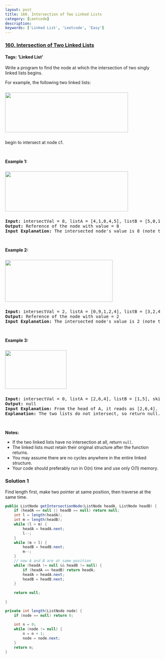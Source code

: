 ```yaml
---
layout: post
title: 160. Intersection of Two Linked Lists
category: [Leetcode]
description: 
keywords: ['Linked List', 'Leetcode', 'Easy']
---
```

### [160. Intersection of Two Linked Lists](https://leetcode.com/problems/intersection-of-two-linked-lists)

#### Tags: 'Linked List'

<div class="content__u3I1 question-content__JfgR"><div><p>Write a program to find the node at which the intersection of two singly linked lists begins.</p>
<p>For example, the following two linked lists:</p>
<a href="https://assets.leetcode.com/uploads/2018/12/13/160_statement.png" target="_blank"><img alt="" src="https://assets.leetcode.com/uploads/2018/12/13/160_statement.png" style="margin-top: 10px; margin-bottom: 10px; width: 400px; height: 130px;"/></a>
<p>begin to intersect at node c1.</p>
<p> </p>
<p><strong>Example 1:</strong></p>
<a href="https://assets.leetcode.com/uploads/2018/12/13/160_example_1.png" target="_blank"><img alt="" src="https://assets.leetcode.com/uploads/2018/12/13/160_example_1.png" style="margin-top: 10px; margin-bottom: 10px; width: 400px; height: 130px;"/></a>
<pre><strong>Input: </strong>intersectVal = 8, listA = [4,1,8,4,5], listB = [5,0,1,8,4,5], skipA = 2, skipB = 3
<strong>Output:</strong> Reference of the node with value = 8
<strong>Input Explanation:</strong> The intersected node's value is 8 (note that this must not be 0 if the two lists intersect). From the head of A, it reads as [4,1,8,4,5]. From the head of B, it reads as [5,0,1,8,4,5]. There are 2 nodes before the intersected node in A; There are 3 nodes before the intersected node in B.</pre>
<p> </p>
<p><strong>Example 2:</strong></p>
<a href="https://assets.leetcode.com/uploads/2018/12/13/160_example_2.png" target="_blank"><img alt="" src="https://assets.leetcode.com/uploads/2018/12/13/160_example_2.png" style="margin-top: 10px; margin-bottom: 10px; width: 350px; height: 136px;"/></a>
<pre><strong>Input: </strong>intersectVal = 2, listA = [0,9,1,2,4], listB = [3,2,4], skipA = 3, skipB = 1
<strong>Output:</strong> Reference of the node with value = 2
<strong>Input Explanation:</strong> The intersected node's value is 2 (note that this must not be 0 if the two lists intersect). From the head of A, it reads as [0,9,1,2,4]. From the head of B, it reads as [3,2,4]. There are 3 nodes before the intersected node in A; There are 1 node before the intersected node in B.
</pre>
<p> </p>
<p><strong>Example 3:</strong></p>
<a href="https://assets.leetcode.com/uploads/2018/12/13/160_example_3.png" target="_blank"><img alt="" src="https://assets.leetcode.com/uploads/2018/12/13/160_example_3.png" style="margin-top: 10px; margin-bottom: 10px; width: 200px; height: 126px;"/></a>
<pre><strong>Input: </strong>intersectVal = 0, listA = [2,6,4], listB = [1,5], skipA = 3, skipB = 2
<strong>Output:</strong> null
<strong>Input Explanation:</strong> From the head of A, it reads as [2,6,4]. From the head of B, it reads as [1,5]. Since the two lists do not intersect, intersectVal must be 0, while skipA and skipB can be arbitrary values.
<strong>Explanation:</strong> The two lists do not intersect, so return null.
</pre>
<p> </p>
<p><b>Notes:</b></p>
<ul>
<li>If the two linked lists have no intersection at all, return <code>null</code>.</li>
<li>The linked lists must retain their original structure after the function returns.</li>
<li>You may assume there are no cycles anywhere in the entire linked structure.</li>
<li>Your code should preferably run in O(n) time and use only O(1) memory.</li>
</ul>
</div></div>

### Solution 1
Find length first, make two pointer at same position, then traverse at the same time.
```java
public ListNode getIntersectionNode(ListNode headA, ListNode headB) {
    if (headA == null || headB == null) return null;
    int l = length(headA);
    int m = length(headB);
    while (l > m) {
        headA = headA.next;
        l--;
    }
    while (m > l) {
        headB = headB.next;
        m--;
    }
    // now A and B are at same position
    while (headA != null && headB != null) {
        if (headA == headB) return headA;
        headA = headA.next;
        headB = headB.next;
    }
    
    return null;
    
}

private int length(ListNode node) {
    if (node == null) return 0;
    
    int n = 0;
    while (node != null) {
        n = n + 1;
        node = node.next;
    }
    return n;
}
```